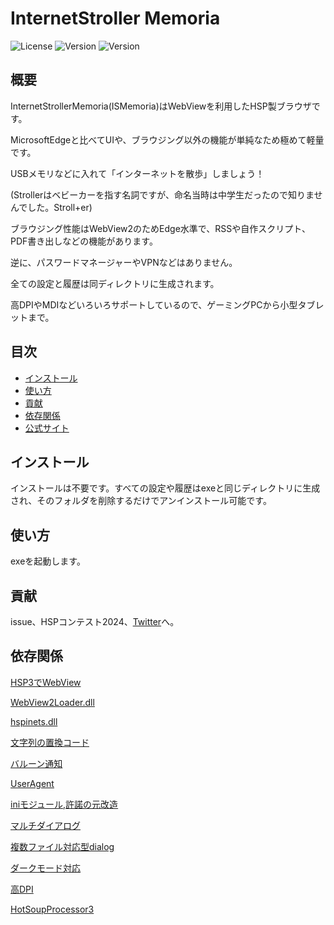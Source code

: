 # InternetStroller Memoria

![License](https://img.shields.io/badge/license-MIT-blue.svg)
![Version](https://img.shields.io/badge/version-1.5.3.0-green.svg)
![Version](https://img.shields.io/badge/Language-HSP3.6-yellow.svg)

## 概要
InternetStrollerMemoria(ISMemoria)はWebViewを利用したHSP製ブラウザです。

MicrosoftEdgeと比べてUIや、ブラウジング以外の機能が単純なため極めて軽量です。

USBメモリなどに入れて「インターネットを散歩」しましょう！

(Strollerはベビーカーを指す名詞ですが、命名当時は中学生だったので知りませんでした。Stroll+er)

ブラウジング性能はWebView2のためEdge水準で、RSSや自作スクリプト、PDF書き出しなどの機能があります。

逆に、パスワードマネージャーやVPNなどはありません。

全ての設定と履歴は同ディレクトリに生成されます。

高DPIやMDIなどいろいろサポートしているので、ゲーミングPCから小型タブレットまで。

## 目次
- [インストール](#インストール)
- [使い方](#使い方)
- [貢献](#貢献)
- [依存関係](#依存関係)
- [公式サイト](https://abatbeliever.net/InternetStroller/)

## インストール
インストールは不要です。すべての設定や履歴はexeと同じディレクトリに生成され、そのフォルダを削除するだけでアンインストール可能です。

## 使い方
exeを起動します。

## 貢献
issue、HSPコンテスト2024、[Twitter](https://x.com/abatbeliever)へ。

## 依存関係
[HSP3でWebView](https://blog.goo.ne.jp/hiro239415/e/5041aec497e02427c2b123aef07977e3)

[WebView2Loader.dll](https://www.nuget.org/packages/Microsoft.Web.WebView2)

[hspinets.dll](https://hsp.moe/#hspinet)

[文字列の置換コード](https://archive.kerupani129.net/blog/posts/hsp-%E6%96%87%E5%AD%97%E5%88%97%E7%BD%AE%E3%81%8D%E6%8F%9B%E3%81%88-%E3%81%A7%E3%81%8D%E3%82%8B%E4%BA%BA%E3%81%AF%E3%81%A7%E3%81%8D%E3%82%8B%E3%81%A8%E6%80%9D%E3%81%86%E3%81%91%E3%81%A9%E3%81%A7/)

[バルーン通知](https://hsp.tv/play/pforum.php?mode=pastwch&num=47647)

[UserAgent](https://hsp.tv/play/pforum.php?mode=all&num=100931)

[iniモジュール,許諾の元改造](https://dev.onionsoft.net/seed/info.ax?id=2367)

[マルチダイアログ](https://hsp.moe/#taskdialog)

[複数ファイル対応型dialog](https://hsp.tv/play/pforum.php?mode=all&num=101616)

[ダークモード対応](https://hsp.tv/play/pforum.php?mode=all&num=100064)

[高DPI](https://learn.microsoft.com/ja-jp/windows/win32/api/winuser/nf-winuser-setprocessdpiaware?redirectedfrom=MSDN)

[HotSoupProcessor3](https://hsp.tv/)
